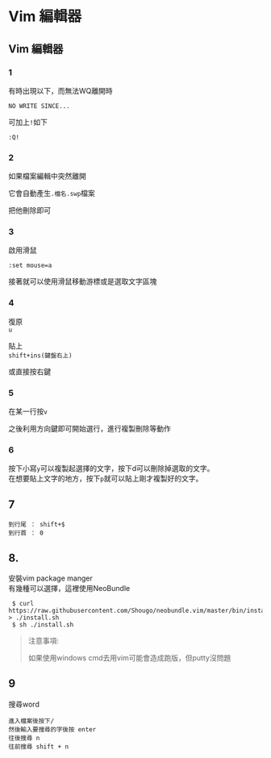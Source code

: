 # Vim 編輯器



## Vim 編輯器

### 1

有時出現以下，而無法WQ離開時

`NO WRITE SINCE...`

可加上`!`如下

`:Q!`

### 2

如果檔案編輯中突然離開

它會自動產生`.檔名.swp`檔案

把他刪除即可

### 3

啟用滑鼠

```
:set mouse=a
```

接著就可以使用滑鼠移動游標或是選取文字區塊

### 4

復原\
`u`

貼上\
`shift+ins(鍵盤右上)`

或直接按右鍵

### 5

在某一行按`v`

之後利用方向鍵即可開始選行，進行複製刪除等動作

### 6

按下小寫`y`可以複製起選擇的文字，按下d可以刪除掉選取的文字。\
在想要貼上文字的地方，按下`p`就可以貼上剛才複製好的文字。

## 7

```
到行尾 ： shift+$
到行首 ： 0
```

## 8.

安裝vim package manger\
有幾種可以選擇，這裡使用NeoBundle

```
 $ curl https://raw.githubusercontent.com/Shougo/neobundle.vim/master/bin/install.sh > ./install.sh
 $ sh ./install.sh
```

> 注意事項:
>
> 如果使用windows cmd去用vim可能會造成跑版，但putty沒問題

## 9

搜尋word

```
進入檔案後按下/
然後輸入要搜尋的字後按 enter
往後搜尋 n
往前搜尋 shift + n
```
